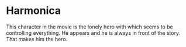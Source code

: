 # Harmonica

This character in the movie is the lonely hero with which seems to be controlling everything.
He appears and he is always in front of the story.
That makes him the hero.
